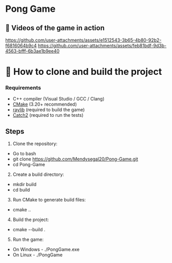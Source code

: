 # Pong Game 


## 🎥 Videos of the game in action
https://github.com/user-attachments/assets/e1512543-3b65-4b80-92b2-f6816064b9c4
https://github.com/user-attachments/assets/feb81bdf-9d3b-4563-bfff-6b3ae1b9ee40


# 🚀 How to clone and build the project
### Requirements
- C++ compiler (Visual Studio / GCC / Clang)
- [CMake](https://cmake.org/download/) (3.20+ recommended)
- [raylib](https://www.raylib.com/) (required to build the game)  
- [Catch2](https://github.com/catchorg/Catch2) (required to run the tests)


## Steps
  1. Clone the repository:
  - Go to bash
  - git clone https://github.com/Mendysegal20/Pong-Game.git
  - cd Pong-Game



  2. Create a build directory:
  - mkdir build
  - cd build



  3. Run CMake to generate build files:
  - cmake ..


    
  4. Build the project:
  - cmake --build .



  5. Run the game:
  - On Windows - ./PongGame.exe
  - On Linux - ./PongGame
    
